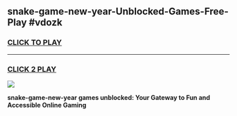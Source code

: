 
## snake-game-new-year-Unblocked-Games-Free-Play #vdozk
<h3>
<a href="https://us.freeplayer.one?title=snake-game-new-year&ref=9M">CLICK TO PLAY</a></h3>
<hr>

<h3>
<a href="https://us.freeplayer.one?title=snake-game-new-year&ref=9M">CLICK 2 PLAY</a>
  
</h3>

<a href="https://us.freeplayer.one?title=snake-game-new-year&ref=9M"><img src="https://clearcache.store/games.png"></a>


**snake-game-new-year games unblocked: Your Gateway to Fun and Accessible Online Gaming**
